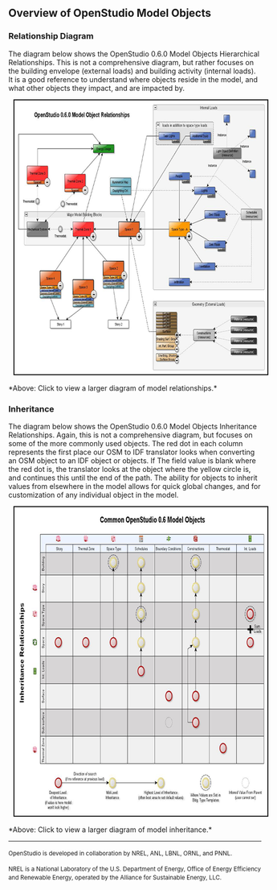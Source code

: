 ## Overview of OpenStudio Model Objects

### Relationship Diagram
The diagram below shows the OpenStudio 0.6.0 Model Objects Hierarchical Relationships. This is not a comprehensive diagram, but rather focuses on the building envelope (external loads) and building activity (internal loads). It is a good reference to understand where objects reside in the model, and what other objects they impact, and are impacted by.

<a href="../../img/model/model_object_relationships.jpg" target="_blank">
<img src="../../img/model/thumb_model_object_relationships.png" alt="Resized JPEG graphic" title="Click to view" border="2" width="750" height="544" hspace="10" /></a>
<p>*Above: Click to view a larger diagram of model relationships.*</p>

### Inheritance
The diagram below shows the OpenStudio 0.6.0 Model Objects Inheritance Relationships. Again, this is not a comprehensive diagram, but focuses on some of the more commonly used objects. The red dot in each column represents the first place our OSM to IDF translator looks when converting  an OSM object to an IDF object or objects. If The field value is blank where the red dot is, the translator looks at the object where the yellow circle is, and continues this until the end of the path. The ability for objects to inherit values from elsewhere in the model allows for quick global changes, and for customization of any individual object in the model.

<a href="../../img/model/openstudio_inheritance.jpg" target="_blank">
<img src="../../img/model/thumb_openstudio_inheritance.png" alt="Resized JPEG graphic" title="Click to view" border="2" width="750" height="613" hspace="10" /></a>
<p>*Above: Click to view a larger diagram of model inheritance.*</p>

_______________________


<p class="text-center"><small>OpenStudio is developed in collaboration by NREL, ANL, LBNL, ORNL, and PNNL.</small></p> 

<p class="text-center"><small>NREL is a National Laboratory of the U.S. Department of Energy, Office of Energy Efficiency and Renewable Energy, operated by the Alliance for Sustainable Energy, LLC.</small></p>
